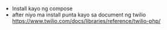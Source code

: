 - Install kayo ng compose
- after niyo ma install punta kayo sa document ng twilio https://www.twilio.com/docs/libraries/reference/twilio-php/
